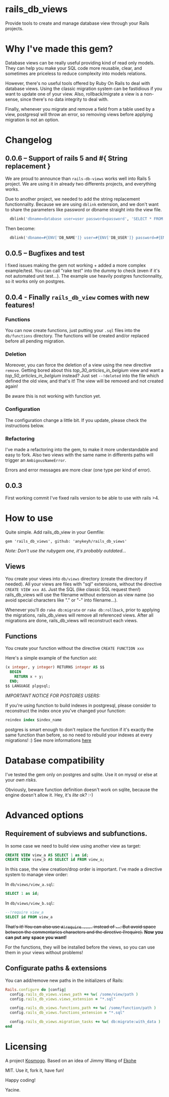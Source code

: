 # rails_db_views

Provide tools to create and manage database view through your Rails projects.

# Why I've made this gem?

Database views can be really useful providing kind of read only models.
They can help you make your SQL code more reusable, clear, and sometimes are priceless to reduce complexity into models relations.

However, there's no useful tools offered by Ruby On Rails to deal with database views.
Using the classic migration system can be fastidious if you want to update one of your view.
Also, rollback/migrate a view is a non-sense, since there's no data integrity to deal with.

Finally, whenever you migrate and remove a field from a table used by a view, postgresql will throw an error, so removing views before applying migration is not an option.

# Changelog

## 0.0.6 – Support of rails 5 and \#{ String replacement }

We are proud to announce than `rails-db-views` works well into Rails 5 project.
We are using it in already two differents projects, and everything works.

Due to another project, we needed to add the string replacement functionnality.
Because we are using `dblink` extension, and we don't want to share the parameters
like password or dbname straight into the view file.

```sql
  dblink('dbname=database user=user password=password', 'SELECT * FROM SOME_SQL')
```

Then become:

```sql
  dblink('dbname=#{ENV['DB_NAME']} user=#{ENV['DB_USER']} password=#{ENV['DB_PASSWD']}', 'SELECT * FROM SOME_SQL')
```

## 0.0.5 – Bugfixes and test

I fixed issues making the gem not working + added a more complex example/test. You can call "rake test" into the dummy to check (even if it's not automated unit test...).
The example use heavily postgres functionnality, so it works only on postgres.

## 0.0.4 - Finally `rails_db_view` comes with new features!

### Functions

You can now create functions, just putting your `.sql` files into
the `db/functions` directory.
The functions will be created and/or replaced before all pending migration.

### Deletion

Moreover, you can force the deletion of a view using the new directive `remove`.
Getting bored about this *top_30_articles_in_belgium* view and want a *top_50_articles_in_belgium* instead?
Just set `--!deleted` into the file which defined the old view, and that's it!
The view will be removed and not created again!

Be aware this is not working with function yet.

### Configuration

The configuration change a little bit. If you update, please check the instructions below.

### Refactoring

I've made a refactoring into the gem, to make it more understandable and easy to fork. Also two views with the same name in differents paths will trigger an `AmbigousNameError`.

Errors and error messages are more clear (one type per kind of error).

## 0.0.3

First working commit
I've fixed rails version to be able to use with rails >4.

# How to use

Quite simple. Add rails_db_view in your Gemfile:

```Gemfile
gem 'rails_db_views', github: 'anykeyh/rails_db_views'
```

*Note: Don't use the rubygem one, it's probably outdated...*

## Views
You create your views into `db/views` directory (create the directory if needed).
All your views are files with "sql" extensions, without the directive `CREATE VIEW xxx AS`.
Just the SQL (like classic SQL request then!)
rails_db_views will use the filename without extension as view name (so avoid special characters like "." or "-" into filename...).

Whenever you'll do `rake db:migrate` or `rake db:rollback`, prior to applying the migrations, rails_db_views will remove all referenced views. After all migrations are done, rails_db_views will reconstruct each views.

## Functions

You create your function without the directive `CREATE FUNCTION xxx`

Here's a simple example of the function `add`:
```SQL
(x integer, y integer) RETURNS integer AS $$
  BEGIN
    RETURN x + y;
  END;
$$ LANGUAGE plpgsql;
```

_*IMPORTANT NOTICE FOR POSTGRES USERS:*_

If you're using function to build indexes in postgresql, please consider to reconstruct the index once you've changed your function:
```SQL
reindex index $index_name
```
postgres is smart enough to don't replace the function if it's exactly the same function than before, so no need to rebuild your indexes at every migrations! :)
See more informations [here](http://stackoverflow.com/questions/17601719/replace-function-used-in-index)

# Database compatibility

I've tested the gem only on postgres and sqlite. Use it on mysql or else at your *own risks*.

Obviously, beware function definition doesn't work on sqlite, because the engine doesn't allow it. Hey, it's *lite* ok? :-)

# Advanced options

## Requirement of subviews and subfunctions.

In some case we need to build view using another view as target:

```SQL
CREATE VIEW view_a AS SELECT 1 as id;
CREATE VIEW view_b AS SELECT id FROM view_a;
```

In this case, the view creation/drop order is important. I've made a directive system to manage view order:

In `db/views/view_a.sql`:

```SQL
SELECT 1 as id;
```

In `db/views/view_b.sql`:

```SQL
--!require view_a
SELECT id FROM view_a
```

~~That's it! You can also use `#!require ... ` instead of `--`. But avoid space between the commentaries characters and the directive (!require).~~ **Now you can put any space you want!**

For the functions, they will be installed before the views, so you can use them in your views without problems!

## Configurate paths & extensions

You can add/remove new paths in the initializers of Rails:

```ruby
Rails.configure do |config|
  config.rails_db_views.views_path += %w( /some/view/path )
  config.rails_db_views.views_extension = "*.sql"

  config.rails_db_views.functions_path += %w( /some/function/path )
  config.rails_db_views.functions_extension = "*.sql"

  config.rails_db_views.migration_tasks += %w( db:migrate:with_data )
end
```

# Licensing

A project [Kosmogo](http://www.kosmogo.com).
Based on an idea of Jimmy Wang of [Ekohe](http://www.ekohe.com)

MIT. Use it, fork it, have fun!

Happy coding!

Yacine.
